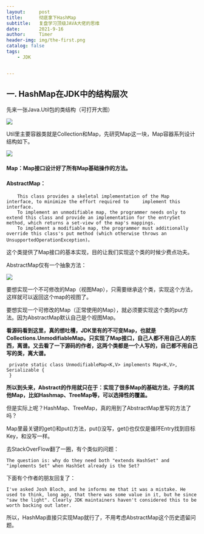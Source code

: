 ```yaml
---
layout:     post
title:      彻底拿下HashMap
subtitle:   复盘学习顶级JAVA大佬的思维
date:       2021-9-16
author:     Timer
header-img: img/the-first.png
catalog: false
tags:
    - JDK


---
```


## 一. HashMap在JDK中的结构层次

先来一张Java.Util包的类结构（可打开大图）

![](https://gitee.com/timerizaya/timer-pic/raw/master/img/Package%20util.png)

Util里主要容器类就是Collection和Map，先研究Map这一块，Map容器系列设计结构如下。

![](https://gitee.com/timerizaya/timer-pic/raw/master/img/20210916153537.png)

#### Map：Map接口设计好了所有Map基础操作的方法。

#### AbstractMap：

```
	This class provides a skeletal implementation of the Map interface, to minimize the effort required to     implement this interface.
	To implement an unmodifiable map, the programmer needs only to extend this class and provide an implementation for the entrySet method, which returns a set-view of the map's mappings.  
  	To implement a modifiable map, the programmer must additionally override this class's put method (which otherwise throws an UnsupportedOperationException)。
```

这个类提供了Map接口的基本实现，目的让我们实现这个类的时候少费点功夫。

AbstractMap仅有一个抽象方法：

![](https://gitee.com/timerizaya/timer-pic/raw/master/img/20210916162353.png)

要想实现一个不可修改的Map（视图Map），只需要继承这个类，实现这个方法，这样就可以返回这个map的视图了。

要想实现一个可修改的Map（正常使用的Map），就必须要实现这个类的put方法。因为AbstractMap默认自己是个视图Map。



**看源码看到这里，真的想吐槽，JDK里有的不可变Map，也就是Collections.UnmodifiableMap。只实现了Map接口，自己人都不用自己人的东西，离谱。又去看了一下源码的作者，这两个类都是一个人写的，自己都不用自己写的类，离大谱。**

```
 private static class UnmodifiableMap<K,V> implements Map<K,V>, Serializable {
 }
```

**所以到头来，Abstract的作用就只在于：实现了很多Map的基础方法，子类的其他Map，比如Hashmap、TreeMap等，可以选择性的覆盖。** 

但是实际上呢？HashMap、TreeMap，真的用到了AbstractMap里写的方法了吗？

Map里最关键的get()和put()方法，put()没写，get()也仅仅是循环Entry找到目标Key，和没写一样。

去StackOverFlow翻了一圈，有个类似的问题：

```
The question is: why do they need both "extends HashSet" and "implements Set" when HashSet already is the Set?
```

下面有个作者的朋友回复了：

```
I've asked Josh Bloch, and he informs me that it was a mistake. He used to think, long ago, that there was some value in it, but he since "saw the light". Clearly JDK maintainers haven't considered this to be worth backing out later.
```

所以，HashMap直接只实现Map就行了，不用考虑AbstractMap这个历史遗留问题。















